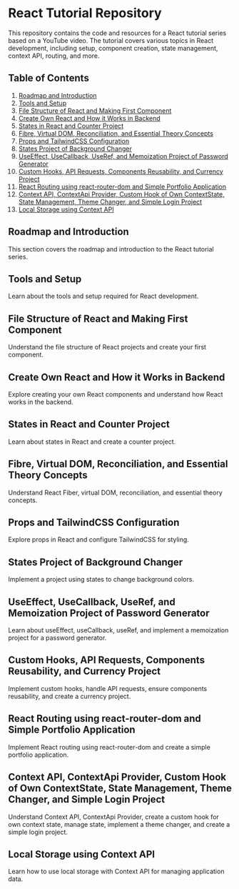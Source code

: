 # React Tutorial Repository

This repository contains the code and resources for a React tutorial series based on a YouTube video. The tutorial covers various topics in React development, including setup, component creation, state management, context API, routing, and more.

## Table of Contents

1. [Roadmap and Introduction](#roadmap-and-introduction)
2. [Tools and Setup](#tools-and-setup)
3. [File Structure of React and Making First Component](#file-structure-of-react-and-making-first-component)
4. [Create Own React and How it Works in Backend](#create-own-react-and-how-it-works-in-backend)
5. [States in React and Counter Project](#states-in-react-and-counter-project)
6. [Fibre, Virtual DOM, Reconciliation, and Essential Theory Concepts](#fibre-virtual-dom-reconciliation-and-essential-theory-concepts)
7. [Props and TailwindCSS Configuration](#props-and-tailwindcss-configuration)
8. [States Project of Background Changer](#states-project-of-background-changer)
9. [UseEffect, UseCallback, UseRef, and Memoization Project of Password Generator](#useeffect-usecallback-useref-and-memoization-project-of-password-generator)
10. [Custom Hooks, API Requests, Components Reusability, and Currency Project](#custom-hooks-api-requests-components-reusability-and-currency-project)
11. [React Routing using react-router-dom and Simple Portfolio Application](#react-routing-using-react-router-dom-and-simple-portfolio-application)
12. [Context API, ContextApi Provider, Custom Hook of Own ContextState, State Management, Theme Changer, and Simple Login Project](#context-api-contextapi-provider-custom-hook-of-own-contextstate-state-management-theme-changer-and-simple-login-project)
13. [Local Storage using Context API](#local-storage-using-context-api)

## Roadmap and Introduction

This section covers the roadmap and introduction to the React tutorial series.

## Tools and Setup

Learn about the tools and setup required for React development.

## File Structure of React and Making First Component

Understand the file structure of React projects and create your first component.

## Create Own React and How it Works in Backend

Explore creating your own React components and understand how React works in the backend.

## States in React and Counter Project

Learn about states in React and create a counter project.

## Fibre, Virtual DOM, Reconciliation, and Essential Theory Concepts

Understand React Fiber, virtual DOM, reconciliation, and essential theory concepts.

## Props and TailwindCSS Configuration

Explore props in React and configure TailwindCSS for styling.

## States Project of Background Changer

Implement a project using states to change background colors.

## UseEffect, UseCallback, UseRef, and Memoization Project of Password Generator

Learn about useEffect, useCallback, useRef, and implement a memoization project for a password generator.

## Custom Hooks, API Requests, Components Reusability, and Currency Project

Implement custom hooks, handle API requests, ensure components reusability, and create a currency project.

## React Routing using react-router-dom and Simple Portfolio Application

Implement React routing using react-router-dom and create a simple portfolio application.

## Context API, ContextApi Provider, Custom Hook of Own ContextState, State Management, Theme Changer, and Simple Login Project

Understand Context API, ContextApi Provider, create a custom hook for own context state, manage state, implement a theme changer, and create a simple login project.

## Local Storage using Context API

Learn how to use local storage with Context API for managing application data.
